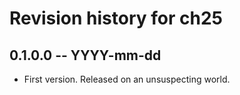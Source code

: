 # Revision history for ch25

## 0.1.0.0 -- YYYY-mm-dd

* First version. Released on an unsuspecting world.
